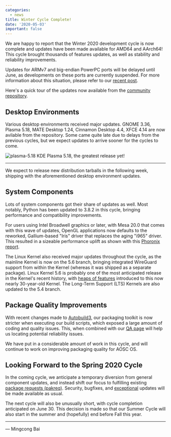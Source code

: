 ```yaml
---
categories:
  - news
title: Winter Cycle Complete!
date: '2020-05-03'
important: false
---
```


We are happy to report that the Winter 2020 development cycle is now complete and updates have been made available for AMD64 and AArch64! This cycle brought thousands of features updates, as well as stability and reliability improvements.

Updates for ARMv7 and big-endian PowerPC ports will be delayed until June, as developments on these ports are currently suspended. For more information about this situation, please refer to our [recent post](https://aosc.io/news/posts/2020-05-03-suspending-stale-aosc-os-ports-and-initiating-retro/).

Here's a quick tour of the updates now available from the [community repository](https://repo.aosc.io/).

Desktop Environments
--------------------

Various desktop environments received major updates. GNOME 3.36, Plasma 5.18, MATE Desktop 1.24, Cinnamon Desktop 4.4, XFCE 4.14 are now avilable from the repository. Some came quite late due to delays from the previous cycles, but we expect updates to arrive sooner for the cycles to come.

![plasma-5.18](https://i.imgur.com/OT5q5tB.png)
KDE Plasma 5.18, the greatest release yet!

----

We expect to release new distribution tarballs in the following week, shipping with the aforementioned desktop environment updates.

System Components
-----------------

Lots of system components got their share of updates as well. Most notably, Python has been updated to 3.8.2 in this cycle, bringing performance and compatibility improvements.

For users using Intel Broadwell graphics or later, with Mesa 20.0 that comes with this wave of updates, OpenGL applications now defaults to the reworked, Gallium-based "Iris" driver that replaces the aging "i965" driver. This resulted in a sizeable performance uplift as shown with this [Phoronix report](https://www.phoronix.com/scan.php?page=article&item=mesa193-iris-september&num=1).

The Linux Kernel also received major updates throughout the cycle, as the mainline Kernel is now on the 5.6 branch, bringing integrated WireGuard support from within the Kernel (whereas it was shipped as a separate package). Linux Kernel 5.6 is probably one of the most anticipated release in the Kernel's recent history, with [heaps of features](https://www.phoronix.com/scan.php?page=article&item=linux-56-features&num=1) introduced to this now nearly 30-year-old Kernel. The Long-Term Support (LTS) Kernels are also updated to the 5.4 branch.

Package Quality Improvements
----------------------------

With recent changes made to [Autobuild3](https://github.com/AOSC-Dev/autobuild3), our packaging toolkit is now stricter when executing our build scripts, which exposed a large amount of coding and quality issues. This, when combined with our [QA page](https://packages.aosc.io/qa/) will help us locating potential reliability issues.

We have put in a considerable amount of work in this cycle, and will continue to work on improving packaging quality for AOSC OS.

Looking Forward to the Spring 2020 Cycle
----------------------------------------

In the coming cycle, we anticipate a temporary diversion from general component updates, and instead shift our focus to fulfilling existing [package requests (pakreq)](https://pakreq.aosc.io). Security, bugfixes, and [exceptional](https://wiki.aosc.io/en/developers/aosc-os/cycle-exceptions) updates will be made available as usual.

The next cycle will also be unusually short, with cycle completion anticipated on June 30. This decision is made so that our Summer Cycle will also start in the summer and (hopefully) end before Fall this year.

----

— Mingcong Bai
